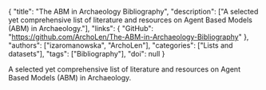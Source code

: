 {
  "title": "The ABM in Archaeology Bibliography",
  "description": ["A selected yet comprehensive list of literature and resources on Agent Based Models (ABM) in Archaeology."],
  "links": {
    "GitHub": "https://github.com/ArchoLen/The-ABM-in-Archaeology-Bibliography"
  },
  "authors": ["izaromanowska", "ArchoLen"],
  "categories": ["Lists and datasets"],
  "tags": ["Bibliography"],
  "doi": null
}

<!-- Generated by csv2md.R – do not edit by hand -->

A selected yet comprehensive list of literature and resources on Agent Based Models (ABM) in Archaeology.